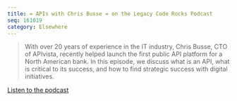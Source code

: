 ```yaml
---
title: = APIs with Chris Busse = on the Legacy Code Rocks Podcast
seq: 161019
category: Elsewhere
---
```


> With over 20 years of experience in the IT industry, Chris Busse, CTO of APIvista, recently helped launch the first public API platform for a North American bank. In this episode, we discuss what is an API, what is critical to its success, and how to find strategic success with digital initiatives.


[Listen to the podcast](http://legacycoderocks.libsyn.com/podcast/apis-with-chris-busse)